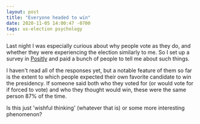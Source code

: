 ```yaml
---
layout: post
title: "Everyone headed to win"
date: 2020-11-05 14:00:47 -0700
tags: us-election psychology
---
```

Last night I was especially curious about why people vote as they do, and whether they were experiencing the election similarly to me. So I set up a survey in [Positly](https://www.positly.com/) and paid a bunch of people to tell me about such things.

I haven't read all of the responses yet, but a notable feature of them so far is the extent to which people expected their own favorite candidate to win the presidency.  If someone said both who they voted for (or would vote for if forced to vote) and who they thought would win, these were the same person 87% of the time.

Is this just 'wishful thinking' (whatever that is) or some more interesting phenomenon?
